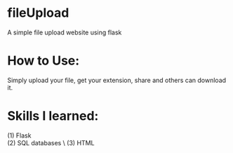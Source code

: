 # fileUpload
A simple file upload website using flask

# How to Use: 
Simply upload your file, get your extension, share and others can download it. 

# Skills I learned: 
(1) Flask \
(2) SQL databases \ 
(3) HTML
